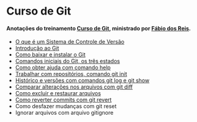 # Curso de Git
#### Anotações do treinamento [Curso de Git](https://www.youtube.com/@bosontreinamentos), ministrado por [Fábio dos Reis](https://github.com/bosontreinamentos).

- [O que é um Sistema de Controle de Versão](https://github.com/juscelinodjj/curso-de-git/blob/main/aulas/o-que-é-um-sistema-de-controle-de-versão.md)
- [Introdução ao Git](https://github.com/juscelinodjj/curso-de-git/blob/main/aulas/introdução-ao-git.md)
- [Como baixar e instalar o Git](https://github.com/juscelinodjj/curso-de-git/blob/main/aulas/como-baixar-e-instalar-o-git.md)
- [Comandos iniciais do Git, os três estados](https://github.com/juscelinodjj/curso-de-git/blob/main/aulas/comandos-iniciais-do-git-os-três-estados.md)
- [Como obter ajuda com comando help](https://github.com/juscelinodjj/curso-de-git/blob/main/aulas/como-obter-ajuda-com-comando-help.md)
- [Trabalhar com repositórios, comando git init](https://github.com/juscelinodjj/curso-de-git/blob/main/aulas/trabalhar-com-repositórios-comando-git-init.md)
- [Histórico e versões com comandos git log e git show](https://github.com/juscelinodjj/curso-de-git/blob/main/aulas/histórico-e-versões-com-comandos-git-log-e-git-show.md)
- [Comparar alterações nos arquivos com git diff](https://github.com/juscelinodjj/curso-de-git/blob/main/aulas/comparar-alterações-nos-arquivos-com-git-diff.md)
- [Como excluir e restaurar arquivos](https://github.com/juscelinodjj/curso-de-git/blob/main/aulas/como-excluir-e-restaurar-arquivos.md)
- [Como reverter commits com git revert](https://github.com/juscelinodjj/curso-de-git/blob/main/aulas/como-reverter-commits-com-git-revert.md)
- Como desfazer mudanças com git reset
- Ignorar arquivos com arquivo gitignore
